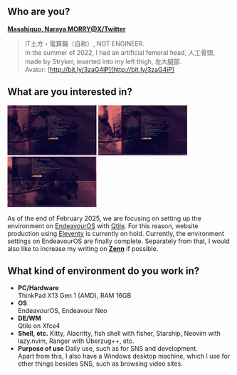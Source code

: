 ## Who are you?

**[Masahiquo, Naraya MORRY@X/Twitter](https://twitter.com/dollplayer2501)**

> IT土方・電算職（自称）, NOT ENGINEER.  
> In the summer of 2022, I had an artificial femoral head, 人工骨頭, made by Stryker, inserted into my left thigh, 左大腿部.  
> Avator: [http://bit.ly/3zaG4iP](http://bit.ly/3zaG4iP)


## What are you interested in?

<img src="https://raw.githubusercontent.com/dollplayer2501/dollplayer2501/refs/heads/main/EndeavourOS_Qtile_2025-02-27_14-57-10.png" width=200> <img src="https://raw.githubusercontent.com/dollplayer2501/dollplayer2501/refs/heads/main/EndeavourOS_Qtile_2025-02-27_14-57-32.png" width=200> <img src="https://raw.githubusercontent.com/dollplayer2501/dollplayer2501/refs/heads/main/EndeavourOS_Qtile_2025-02-27_14-57-42.png" width=200>

As of the end of February 2025, we are focusing on setting up the environment on [EndeavourOS](https://endeavouros.com/) with [Qtile](https://qtile.org/).
For this reason, website production using [Eleventy](https://www.11ty.dev/) is currently on hold.
Currently, the environment settings on EndeavourOS are finally complete.
Separately from that, I would also like to increase my writing on **[Zenn](https://zenn.dev/dollplayer2501)** if possible.


## What kind of environment do you work in?

- **PC/Hardware**  
ThinkPad X13 Gen 1 (AMD), RAM 16GB
- **OS**  
EndeavourOS, Endeavour Neo
- **DE/WM**  
Qtile on Xfce4
- **Shell, etc.**
Kitty, Alacritty, fish shell with fisher, Starship, Neovim with lazy.nvim, Ranger with Überzug++, etc.
- **Purpose of use**
Daily use, such as for SNS and development.  
Apart from this, I also have a Windows desktop machine, which I use for other things besides SNS, such as browsing video sites.



